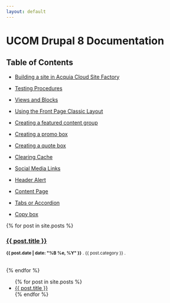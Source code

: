 ```yaml
---
layout: default
---
```

# UCOM Drupal 8 Documentation

## Table of Contents

* [Building a site in Acquia Cloud Site Factory](BUILDING_SITE_IN_ACSF)

* [Testing Procedures](TESTING)

* [Views and Blocks](VIEWS_BLOCKS)

* [Using the Front Page Classic Layout](FRONT_PAGE_CLASSIC)

* [Creating a featured content group](FEATURED_CONTENT_GROUP)

* [Creating a promo box](PROMO_BOX.md)

* [Creating a quote box](QUOTE_BOX.md)

* [Clearing Cache](CLEAR_CACHE.md)

* [Social Media Links](SOCIAL_LINKS_FOOTER.md)

* [Header Alert](HEADER_ALERT.md)

* [Content Page](CONTENT_PAGE.md)

* [Tabs or Accordion](TABBED_ACCORDION.md)

* [Copy box](COPY_BOX.md)


{% for post in site.posts %}	
    <h3><a href="{{ post.url }}">{{ post.title }}</a></h3>
    <p><small><strong>{{ post.date | date: "%B %e, %Y" }}</strong> . {{ post.category }} . <a href="http://erjjones.github.com{{ post.url }}#disqus_thread"></a></small></p>			
{% endfor %}

<ul>
  {% for post in site.posts %}
    <li>
      <a href="{{ post.url }}">{{ post.title }}</a>
    </li>
  {% endfor %}
</ul>